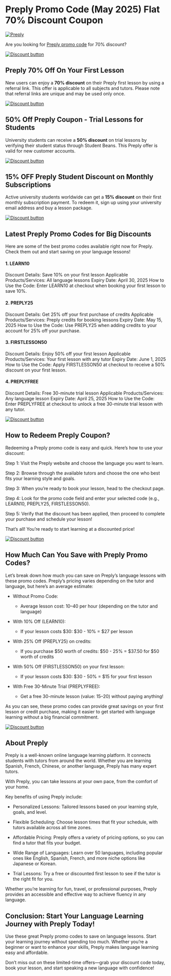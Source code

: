 # Preply Promo Code (May 2025) Flat 70% Discount Coupon

[![Preply](https://github.com/user-attachments/assets/47cad258-4149-429e-a24a-bdfbfcf31b5a)](https://preply.sjv.io/c/6147536/1987575/24422)

Are you looking for [Preply promo code](https://preply.sjv.io/c/6147536/1987575/24422) for 70% discount?

[![Discount button](https://github.com/user-attachments/assets/32f7cf23-d477-4b31-bf13-b050a0238193)](https://preply.sjv.io/c/6147536/1987575/24422)

## Preply 70% Off On Your First Lesson

New users can enjoy a **70% discount** on their Preply first lesson by using a referral link. This offer is applicable to all subjects and tutors. Please note that referral links are unique and may be used only once.

[![Discount button](https://github.com/user-attachments/assets/32f7cf23-d477-4b31-bf13-b050a0238193)](https://preply.sjv.io/c/6147536/1987575/24422)

## 50% Off Preply Coupon - Trial Lessons for Students

University students can receive a **50% discount** on trial lessons by verifying their student status through Student Beans. This Preply offer is valid for new customer accounts.

[![Discount button](https://github.com/user-attachments/assets/32f7cf23-d477-4b31-bf13-b050a0238193)](https://preply.sjv.io/c/6147536/1987575/24422)

## 15% OFF Preply Student Discount on Monthly Subscriptions

Active university students worldwide can get a **15% discount** on their first monthly subscription payment. To redeem it, sign up using your university email address and buy a lesson package.

[![Discount button](https://github.com/user-attachments/assets/32f7cf23-d477-4b31-bf13-b050a0238193)](https://preply.sjv.io/c/6147536/1987575/24422)

## Latest Preply Promo Codes for Big Discounts

Here are some of the best promo codes available right now for Preply. Check them out and start saving on your language lessons!

#### 1. LEARN10

Discount Details: Save 10% on your first lesson
Applicable Products/Services: All language lessons
Expiry Date: April 30, 2025
How to Use the Code: Enter LEARN10 at checkout when booking your first lesson to save 10%.

#### 2. PREPLY25

Discount Details: Get 25% off your first purchase of credits
Applicable Products/Services: Preply credits for booking lessons
Expiry Date: May 15, 2025
How to Use the Code: Use PREPLY25 when adding credits to your account for 25% off your purchase.

#### 3. FIRSTLESSON50

Discount Details: Enjoy 50% off your first lesson
Applicable Products/Services: Your first lesson with any tutor
Expiry Date: June 1, 2025
How to Use the Code: Apply FIRSTLESSON50 at checkout to receive a 50% discount on your first lesson.

#### 4. PREPLYFREE

Discount Details: Free 30-minute trial lesson
Applicable Products/Services: Any language lesson
Expiry Date: April 25, 2025
How to Use the Code: Enter PREPLYFREE at checkout to unlock a free 30-minute trial lesson with any tutor.

[![Discount button](https://github.com/user-attachments/assets/32f7cf23-d477-4b31-bf13-b050a0238193)](https://preply.sjv.io/c/6147536/1987575/24422)

## How to Redeem Preply Coupon?

Redeeming a Preply promo code is easy and quick. Here’s how to use your discount:

Step 1: Visit the Preply website and choose the language you want to learn.

Step 2: Browse through the available tutors and choose the one who best fits your learning style and goals.

Step 3: When you’re ready to book your lesson, head to the checkout page.

Step 4: Look for the promo code field and enter your selected code (e.g., LEARN10, PREPLY25, FIRSTLESSON50).

Step 5: Verify that the discount has been applied, then proceed to complete your purchase and schedule your lesson!

That’s all! You’re ready to start learning at a discounted price!

[![Discount button](https://github.com/user-attachments/assets/32f7cf23-d477-4b31-bf13-b050a0238193)](https://preply.sjv.io/c/6147536/1987575/24422)

## How Much Can You Save with Preply Promo Codes?

Let’s break down how much you can save on Preply’s language lessons with these promo codes. Preply’s pricing varies depending on the tutor and language, but here’s an average estimate:

* Without Promo Code:

  * Average lesson cost: $10–$40 per hour (depending on the tutor and language)
* With 10% Off (LEARN10):

  * If your lesson costs $30: $30 - 10% = $27 per lesson
* With 25% Off (PREPLY25) on credits:

  * If you purchase $50 worth of credits: $50 - 25% = $37.50 for $50 worth of credits
* With 50% Off (FIRSTLESSON50) on your first lesson:

  * If your lesson costs $30: $30 - 50% = $15 for your first lesson
* With Free 30-Minute Trial (PREPLYFREE):

  * Get a free 30-minute lesson (value: $15–$20) without paying anything!

As you can see, these promo codes can provide great savings on your first lesson or credit purchase, making it easier to get started with language learning without a big financial commitment.

[![Discount button](https://github.com/user-attachments/assets/32f7cf23-d477-4b31-bf13-b050a0238193)](https://preply.sjv.io/c/6147536/1987575/24422)

## About Preply

Preply is a well-known online language learning platform. It connects students with tutors from around the world. Whether you are learning Spanish, French, Chinese, or another language, Preply has many expert tutors.

With Preply, you can take lessons at your own pace, from the comfort of your home.

Key benefits of using Preply include:

* Personalized Lessons: Tailored lessons based on your learning style, goals, and level.

* Flexible Scheduling: Choose lesson times that fit your schedule, with tutors available across all time zones.

* Affordable Pricing: Preply offers a variety of pricing options, so you can find a tutor that fits your budget.

* Wide Range of Languages: Learn over 50 languages, including popular ones like English, Spanish, French, and more niche options like Japanese or Korean.

* Trial Lessons: Try a free or discounted first lesson to see if the tutor is the right fit for you.

Whether you’re learning for fun, travel, or professional purposes, Preply provides an accessible and effective way to achieve fluency in any language.

## Conclusion: Start Your Language Learning Journey with Preply Today!

Use these great Preply promo codes to save on language lessons. Start your learning journey without spending too much. Whether you’re a beginner or want to enhance your skills, Preply makes language learning easy and affordable.

Don’t miss out on these limited-time offers—grab your discount code today, book your lesson, and start speaking a new language with confidence!
